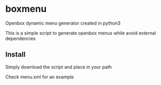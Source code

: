 # boxmenu
Openbox dynamic menu generator created in python3

This is a simple script to generate openbox menus while avoid external dependencies

## Install
Simply download the script and place in your path

Check menu.xml for an example
